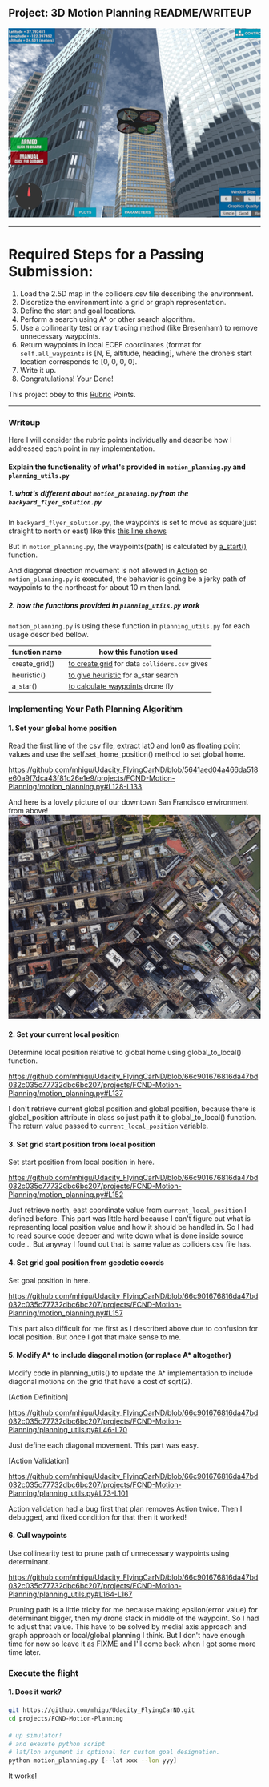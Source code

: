 ## Project: 3D Motion Planning README/WRITEUP
![Quad Image](./misc/enroute.png)

---


# Required Steps for a Passing Submission:
1. Load the 2.5D map in the colliders.csv file describing the environment.
2. Discretize the environment into a grid or graph representation.
3. Define the start and goal locations.
4. Perform a search using A* or other search algorithm.
5. Use a collinearity test or ray tracing method (like Bresenham) to remove unnecessary waypoints.
6. Return waypoints in local ECEF coordinates (format for `self.all_waypoints` is [N, E, altitude, heading], where the drone’s start location corresponds to [0, 0, 0, 0].
7. Write it up.
8. Congratulations!  Your Done!

This project obey to this [Rubric](https://review.udacity.com/#!/rubrics/1534/view) Points.


---
### Writeup

Here I will consider the rubric points individually and describe how I addressed each point in my implementation.  

#### Explain the functionality of what's provided in `motion_planning.py` and `planning_utils.py`

##### 1. what's different about `motion_planning.py` from the `backyard_flyer_solution.py`

In `backyard_flyer_solution.py`, the waypoints is set to move as square(just straight to north or east) like this [this line shows](https://github.com/udacity/FCND-Motion-Planning/blob/590a4c12b9ec76295a396d8c87a34f149176c119/backyard_flyer_solution.py#L72-L75)

But in `motion_planning.py`, the waypoints(path) is calculated by [a_start()](https://github.com/udacity/FCND-Motion-Planning/blob/590a4c12b9ec76295a396d8c87a34f149176c119/planning_utils.py#L91) function.

And diagonal direction movement is not allowed in [Action](https://github.com/udacity/FCND-Motion-Planning/blob/590a4c12b9ec76295a396d8c87a34f149176c119/planning_utils.py#L45-L65) so `motion_planning.py` is executed, the behavior is going be a jerky path of waypoints to the northeast for about 10 m then land.

##### 2. how the functions provided in `planning_utils.py` work

`motion_planning.py` is using these function in `planning_utils.py` for each usage described bellow.

function name | how this function used
--- | --- 
create_grid() | [to create grid](https://github.com/udacity/FCND-Motion-Planning/blob/590a4c12b9ec76295a396d8c87a34f149176c119/motion_planning.py#L136) for data `colliders.csv` gives   
heuristic() | [to give heuristic](https://github.com/udacity/FCND-Motion-Planning/blob/590a4c12b9ec76295a396d8c87a34f149176c119/motion_planning.py#L150) for a_star search  
a_star() | [to calculate waypoints](https://github.com/udacity/FCND-Motion-Planning/blob/590a4c12b9ec76295a396d8c87a34f149176c119/motion_planning.py#L150) drone fly  


### Implementing Your Path Planning Algorithm

#### 1. Set your global home position
Read the first line of the csv file, extract lat0 and lon0 as floating point values and use the self.set_home_position() method to set global home.

https://github.com/mhigu/Udacity_FlyingCarND/blob/5641aed04a466da518e60a9f7dca43f81c26e1e9/projects/FCND-Motion-Planning/motion_planning.py#L128-L133

And here is a lovely picture of our downtown San Francisco environment from above!
![Map of SF](./misc/map.png)

#### 2. Set your current local position
Determine local position relative to global home using global_to_local() function. 

https://github.com/mhigu/Udacity_FlyingCarND/blob/66c901676816da47bd032c035c77732dbc6bc207/projects/FCND-Motion-Planning/motion_planning.py#L137

I don't retrieve current global position and global position, because there is global_position attribute in class so just path it to global_to_local() function.
The return value passed to `current_local_position` variable.

#### 3. Set grid start position from local position
Set start position from local position in here.

https://github.com/mhigu/Udacity_FlyingCarND/blob/66c901676816da47bd032c035c77732dbc6bc207/projects/FCND-Motion-Planning/motion_planning.py#L152

Just retrieve north, east coordinate value from `current_local_position` I defined before. This part was little hard because I can't figure out what is representing local position value and how it should be handled in. So I had to read source code deeper and write down what is done inside source code... But anyway I found out that is same value as colliders.csv file has. 

#### 4. Set grid goal position from geodetic coords
Set goal position in here.

https://github.com/mhigu/Udacity_FlyingCarND/blob/66c901676816da47bd032c035c77732dbc6bc207/projects/FCND-Motion-Planning/motion_planning.py#L157

This part also difficult for me first as I described above due to confusion for local position. But once I got that make sense to me.  

#### 5. Modify A* to include diagonal motion (or replace A* altogether)
Modify code in planning_utils() to update the A* implementation to include diagonal motions on the grid that have a cost of sqrt(2).

[Action Definition]

https://github.com/mhigu/Udacity_FlyingCarND/blob/66c901676816da47bd032c035c77732dbc6bc207/projects/FCND-Motion-Planning/planning_utils.py#L46-L70

Just define each diagonal movement. This part was easy.  

[Action Validation]

https://github.com/mhigu/Udacity_FlyingCarND/blob/66c901676816da47bd032c035c77732dbc6bc207/projects/FCND-Motion-Planning/planning_utils.py#L73-L101

Action validation had a bug first that plan removes Action twice. Then I debugged, and fixed condition for that then it worked! 

#### 6. Cull waypoints 
Use collinearity test to prune path of unnecessary waypoints using determinant.

https://github.com/mhigu/Udacity_FlyingCarND/blob/66c901676816da47bd032c035c77732dbc6bc207/projects/FCND-Motion-Planning/planning_utils.py#L164-L167

Pruning path is a little tricky for me because making epsilon(error value) for determinant bigger, then my drone stack in middle of the waypoint. So I had to adjust that value.
This have to be solved by medial axis approach and graph approach or local/global planning I think. But I don't have enough time for now so leave it as FIXME and I'll come back when I got some more time later.  

### Execute the flight
#### 1. Does it work?

```bash
git https://github.com/mhigu/Udacity_FlyingCarND.git
cd projects/FCND-Motion-Planning

# up simulator!
# and exexute python script
# lat/lon argument is optional for custom goal designation.
python motion_planning.py [--lat xxx --lon yyy] 
```

It works!
